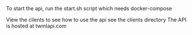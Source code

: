 To start the api, run the start.sh script which needs docker-compose

View the clients to see how to use the api see the clients directory
The API is hosted at twmlapi.com
